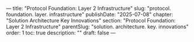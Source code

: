 — title: "Protocol Foundation: Layer 2 Infrastructure"
slug: "protocol. foundation. layer. infrastructure" publishDate: "2025-07-08"
chapter: "Solution Architecture Key Innovations" section: "Protocol Foundation: Layer 2 Infrastructure"
parentSlug: "solution. architecture. key. innovations" order: 1
toc: true description: ""
draft: false
—

